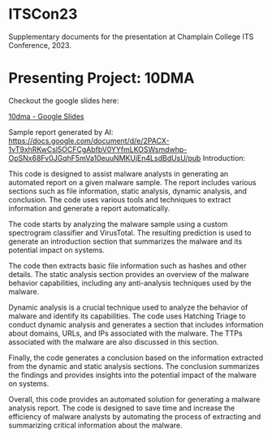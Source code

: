 # ITSCon23
Supplementary documents for the presentation at Champlain College ITS Conference, 2023.

# Presenting Project: 10DMA

Checkout the google slides here:

[10dma - Google Slides](https://docs.google.com/presentation/d/15KZUzLMRdc4JUfvkgNGkPUKXmODu5ugakiF1TYdyJhM/edit?usp=sharing)

Sample report generated by AI:
https://docs.google.com/document/d/e/2PACX-1vT9xhRKwCsl5OCFCgAbfbV0YYfmLKOSWsmdwhp-OpSNx68Fv0JGqhF5mVa10euuNMKUjEn4LsdBdUsU/pub
Introduction:

This code is designed to assist malware analysts in generating an automated report on a given malware sample. The report includes various sections such as file information, static analysis, dynamic analysis, and conclusion. The code uses various tools and techniques to extract information and generate a report automatically.

The code starts by analyzing the malware sample using a custom spectrogram classifier and VirusTotal. The resulting prediction is used to generate an introduction section that summarizes the malware and its potential impact on systems.

The code then extracts basic file information such as hashes and other details. The static analysis section provides an overview of the malware behavior capabilities, including any anti-analysis techniques used by the malware.

Dynamic analysis is a crucial technique used to analyze the behavior of malware and identify its capabilities. The code uses Hatching Triage to conduct dynamic analysis and generates a section that includes information about domains, URLs, and IPs associated with the malware. The TTPs associated with the malware are also discussed in this section.

Finally, the code generates a conclusion based on the information extracted from the dynamic and static analysis sections. The conclusion summarizes the findings and provides insights into the potential impact of the malware on systems.

Overall, this code provides an automated solution for generating a malware analysis report. The code is designed to save time and increase the efficiency of malware analysts by automating the process of extracting and summarizing critical information about the malware.
